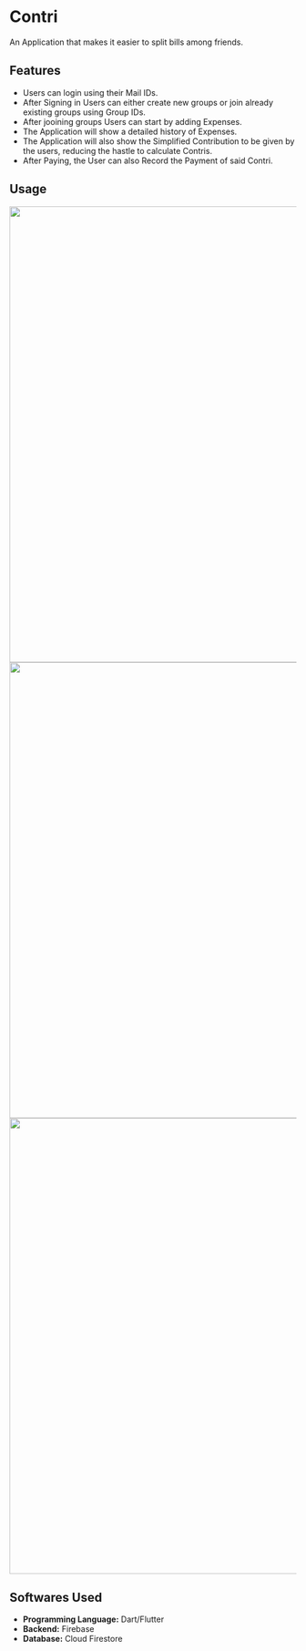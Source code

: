 # Contri

An Application that makes it easier to split bills among  friends.

## Features
* Users can login using their Mail IDs.
* After Signing in Users can either create new groups or join already existing groups using Group IDs.
* After jooining groups Users can start by adding Expenses.
* The Application will show a detailed history of Expenses.
* The Application will also show the Simplified Contribution to be given by the users, reducing the hastle to calculate Contris.
* After Paying, the User can also Record the Payment of said Contri.  
## Usage

<img src = "https://github.com/BunnyySharma/Contri/assets/126193412/4006353d-c4c7-4b2e-98c6-343c7cc7d6a9" width ="800" >
<img src = "https://github.com/BunnyySharma/Contri/assets/126193412/83eab455-942b-49c2-a225-20c99f9b366d" width ="800" >
<img src = "https://github.com/BunnyySharma/Contri/assets/126193412/1cfc3fff-ce6a-47bb-99d3-58e6ec272c6d" width ="800" >

## Softwares Used
* **Programming Language:** Dart/Flutter
* **Backend:** Firebase
* **Database:** Cloud Firestore

